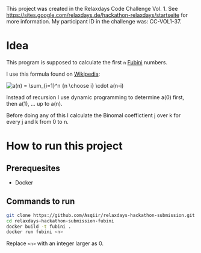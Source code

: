 This project was created in the Relaxdays Code Challenge Vol. 1. See https://sites.google.com/relaxdays.de/hackathon-relaxdays/startseite for more information. My participant ID in the challenge was: CC-VOL1-37.

# Idea

This program is supposed to calculate the first `n` [Fubini](https://en.wikipedia.org/wiki/Ordered_Bell_number) numbers.

I use this formula found on [Wikipedia](https://en.wikipedia.org/wiki/Ordered_Bell_number#Recurrence_and_modular_periodicity):

<img alt="a(n) = \sum_{i=1}^n {n \choose i} \cdot a(n-i)" src="https://latex.codecogs.com/gif.latex?a(n)&space;=&space;\sum_{i=1}^n&space;{n&space;\choose&space;i}&space;\cdot&space;a(n-i)" />

Instead of recursion I use dynamic programming to determine a(0) first, then a(1), ... up to a(n).

Before doing any of this I calculate the Binomal coeffictient j over k for every j and k from 0 to n.

# How to run this project

## Prerequesites

* Docker

## Commands to run

```bash
git clone https://github.com/Asqiir/relaxdays-hackathon-submission.git
cd relaxdays-hackathon-submission-fubini
docker build -t fubini .
docker run fubini <n>
```

Replace `<n>` with an integer larger as 0.
